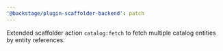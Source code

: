 ```yaml
---
'@backstage/plugin-scaffolder-backend': patch
---
```


Extended scaffolder action `catalog:fetch` to fetch multiple catalog entities by entity references.
